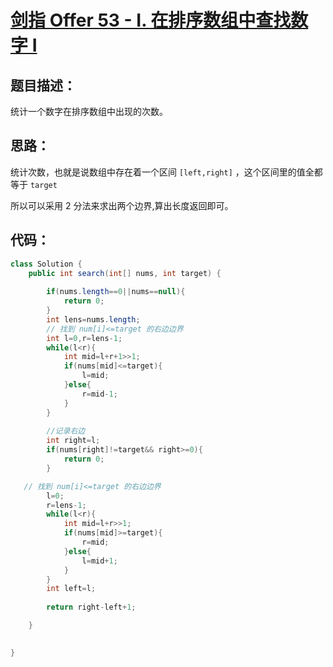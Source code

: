 # [剑指 Offer 53 - I. 在排序数组中查找数字 I](https://leetcode-cn.com/problems/zai-pai-xu-shu-zu-zhong-cha-zhao-shu-zi-lcof/)

## 题目描述：

统计一个数字在排序数组中出现的次数。

## 思路：

统计次数，也就是说数组中存在着一个区间 `[left,right]` ，这个区间里的值全都等于 `target`

所以可以采用 2 分法来求出两个边界,算出长度返回即可。

## 代码：

```Java
class Solution {
    public int search(int[] nums, int target) {
        
        if(nums.length==0||nums==null){
            return 0;
        }
        int lens=nums.length;
        // 找到 num[i]<=target 的右边边界 
        int l=0,r=lens-1;
        while(l<r){
            int mid=l+r+1>>1;
            if(nums[mid]<=target){
                l=mid;
            }else{
                r=mid-1;
            }
        }
      
        //记录右边
        int right=l;
        if(nums[right]!=target&& right>=0){
            return 0;
        }

   // 找到 num[i]<=target 的右边边界
        l=0;
        r=lens-1;
        while(l<r){
            int mid=l+r>>1;
            if(nums[mid]>=target){
                r=mid;
            }else{
                l=mid+1;
            }
        }
        int left=l;
   
        return right-left+1;

    }

   
}
```

